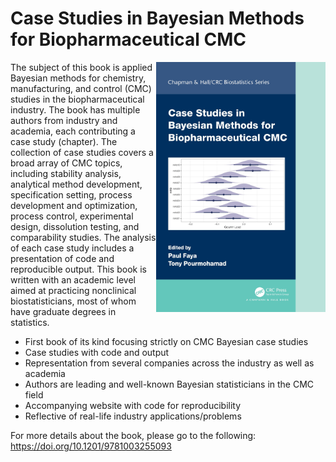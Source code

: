 # Case Studies in Bayesian Methods for Biopharmaceutical CMC

 <img src='Misc/9781032185484_cover.jpg' align="right" height="400" />
  
The subject of this book is applied Bayesian methods for chemistry, manufacturing, and control (CMC) studies in the biopharmaceutical industry. The book has multiple authors from industry and academia, each contributing a case study (chapter). The collection of case studies covers a broad array of CMC topics, including stability analysis, analytical method development, specification setting, process development and optimization, process control, experimental design, dissolution testing, and comparability studies. The analysis of each case study includes a presentation of code and reproducible output. This book is written with an academic level aimed at practicing nonclinical biostatisticians, most of whom have graduate degrees in statistics.

- First book of its kind focusing strictly on CMC Bayesian case studies
- Case studies with code and output
- Representation from several companies across the industry as well as academia
- Authors are leading and well-known Bayesian statisticians in the CMC field
-  Accompanying website with code for reproducibility
- Reflective of real-life industry applications/problems

For more details about the book, please go to the following: https://doi.org/10.1201/9781003255093

